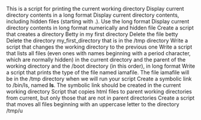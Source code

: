 This is a script for printing the current working directory
Display current directory contents in a long format
Display current directory contents, including hidden files (starting with .). Use the long format
Display current directory contents in long format numerically and hidden file
Create a script that creates a directory
Betty in my first directory
Delete the file betty
Delete the directory my_first_directory that is in the /tmp directory
Write a script that changes the working directory to the previous one
Write a script that lists all files (even ones with names beginning with a period character, which are normally hidden) in the current directory and the parent of the working directory and the /boot directory (in this order), in long format
Write a script that prints the type of the file named iamafile. The file iamafile will be in the /tmp directory when we will run your script
Create a symbolic link to /bin/ls, named __ls__. The symbolic link should be created in the current working directory
Script that copies html files to parent working directories from current, but only those that are not in parent directories
Create a script that moves all files beginning with an uppercase letter to the directory /tmp/u
